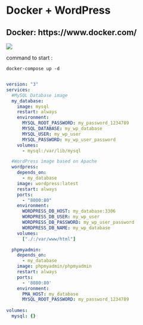 <h1>Docker + WordPress</h1>
<h2>Docker: https://www.docker.com/</h2>

<p><img src="https://i.ibb.co/d4vyrRm/docker-bg.png"></p>

command to  start :

```git 
docker-compose up -d
```

```yaml

version: "3"
services:
  #MySQL Database image
  my_database:
    image: mysql
    restart: always
    environment:
      MYSQL_ROOT_PASSWORD: my_password_1234789
      MYSQL_DATABASE: my_wp_database
      MYSQL_USER: my_wp_user
      MYSQL_PASSWORD: my_wp_user_password
    volumes:
      - mysql:/var/lib/mysql

  #WordPress image based on Apache
  wordpress:
    depends_on:
      - my_database
    image: wordpress:latest
    restart: always
    ports:
      - "8000:80"
    environment:
      WORDPRESS_DB_HOST: my_database:3306
      WORDPRESS_DB_USER: my_wp_user
      WORDPRESS_DB_PASSWORD: my_wp_user_password
      WORDPRESS_DB_NAME: my_wp_database
    volumes:
      ["./:/var/www/html"]

  phpmyadmin:
    depends_on:
      - my_database
    image: phpmyadmin/phpmyadmin
    restart: always
    ports:
      - '8080:80'
    environment:
      PMA_HOST: my_database
      MYSQL_ROOT_PASSWORD: my_password_1234789
      
volumes:
  mysql: {}


```


